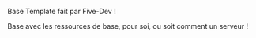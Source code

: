 Base Template fait par Five-Dev !

Base avec les ressources de base, pour soi, ou soit comment un serveur !
